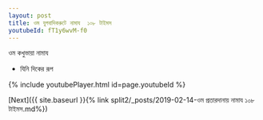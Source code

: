 ```yaml
---
layout: post
title: ওম যুগবাদিকরুটে নামায  ১০৮ টাইমস
youtubeId: fT1y6wvM-f0
---
```

 
 
 ওম কখুভায়া নামায  
 
 -  যিনি দিকের রূপ 
 
  
 
  
 
 
 
 
 
 


{% include youtubePlayer.html id=page.youtubeId %}
 
[Next]({{ site.baseurl }}{% link  split2/_posts/2019-02-14-ওম প্রতারদানায় নামায ১০৮ টাইমস.md%})
 
